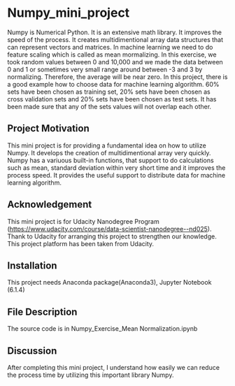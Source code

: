 # Numpy_mini_project
Numpy is Numerical Python. It is an extensive math library. It improves the speed of the process. It creates multidimentional array data structures that can represent vectors and matrices. In machine learning we need to do feature scaling which is called as mean mormalizing. In this exercise, we took random values between 0 and 10,000 and we made the data between 0 and 1 or sometimes very small range around between -3 and 3 by normalizing. Therefore, the average will be near zero. In this project, there is a good example how to choose data for machine learning algorithm. 60% sets have been chosen as training set, 20% sets have been chosen as cross validation sets and 20% sets have been chosen as test sets. It has been made sure that any of the sets values will not overlap each other.
## Project Motivation
This mini project is for providing a fundamental idea on how to utilize Numpy. It develops the creation of multidimentional array very quickly. Numpy has a variuous built-in functions, that support to do calculations such as mean, standard deviation within very short time and it improves the process speed. It provides the useful support to distribute data for machine learning algorithm. 
## Acknowledgement
This mini project is for Udacity Nanodegree Program (https://www.udacity.com/course/data-scientist-nanodegree--nd025). Thank to Udacity for arranging this project to strengthen our knowledge. This project platform has been taken from Udacity.
## Installation
This project needs Anaconda package(Anaconda3), Jupyter Notebook (6.1.4)

## File Description
The source code is in Numpy_Exercise_Mean Normalization.ipynb
## Discussion
After completing this mini project, I understand how easily we can reduce the process time by utilizing this important library Numpy.
